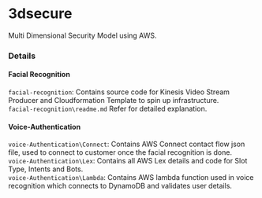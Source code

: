 # 3dsecure
Multi Dimensional Security Model using AWS. 
### Details

#### Facial Recognition

`facial-recognition`: Contains source code for Kinesis Video Stream Producer and Cloudformation Template to spin up infrastructure.  
`facial-recognition\readme.md` Refer for detailed explanation.

#### Voice-Authentication 

`voice-Authentication\Connect`: Contains AWS Connect contact flow json file, used to connect to customer once the facial recognition is done.  
`voice-Authentication\Lex`: Contains all AWS Lex details and code for Slot Type, Intents and Bots.  
`voice-Authentication\Lambda`: Contains AWS lambda function used in voice recognition which connects to DynamoDB and validates user details.  
